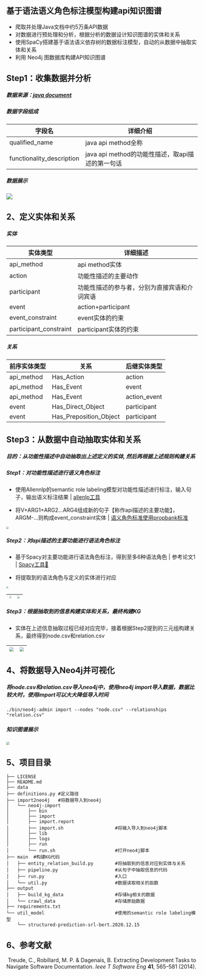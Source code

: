 ## 基于语法语义角色标注模型构建api知识图谱

- 爬取并处理Java文档中约5万条API数据
- 对数据进行预处理和分析，根据分析的数据设计知识图谱的实体和关系
- 使用SpaCy搭建基于语法语义依存树的数据标注模型，自动的从数据中抽取实体和关系
- 利用 Neo4j 图数据库构建API知识图谱



## Step1：收集数据并分析

##### 数据来源：[java document](https://docs.oracle.com/javase/8/docs/api/)

##### 数据字段组成

| 字段名                    | 详细介绍                                         |
| ------------------------- | ------------------------------------------------ |
| qualified_name            | java api method全称                              |
| functionality_description | java api method的功能性描述，取api描述的第一句话 |

##### 数据展示

![](https://tva1.sinaimg.cn/large/e6c9d24egy1gzufjehqqzj20zz0cwtdb.jpg)



## 2、定义实体和关系

##### 实体

| 实体类型               | 详细描述                                     |
| ---------------------- | -------------------------------------------- |
| api_method             | api method实体                               |
| action                 | 功能性描述的主要动作                         |
| participant            | 功能性描述的参与者，分别为直接宾语和介词宾语 |
| event                  | action+participant                           |
| event_constraint       | event实体的约束                              |
| participant_constraint | participant实体的约束                        |

##### 关系

| 前序实体类型 | 关系                   | 后继实体类型 |
| ------------ | ---------------------- | ------------ |
| api_method   | Has_Action             | action       |
| api_method   | Has_Event              | event        |
| api_method   | Has_Event              | action_event |
| event        | Has_Direct_Object      | participant  |
| event        | Has_Preposition_Object | participant  |



## Step3：从数据中自动抽取实体和关系

##### 目的：从功能性描述中自动抽取出上述定义的实体, 然后再根据上述规则构建关系

##### Step1：对功能性描述进行语义角色标注

- 使用Allennlp的semantic role labeling模型对功能性描述进行标注，输入句子，输出语义标注结果 | [allenlp工具](https://demo.allennlp.org/semantic-role-labeling)

- 将V+ARG1+ARG2...ARG4组成新的句子【称作api描述的主要功能】，ARGM-...则构成event_constraint实体 | [语义角色标准使用propbank标准](http://clear.colorado.edu/compsem/documents/propbank_guidelines.pdf)

<img src="https://tva1.sinaimg.cn/large/e6c9d24egy1gzug50v2oij215g04eq3q.jpg" style="zoom:40%;" />

##### Step2：对api描述的主要功能进行语法角色标注

- 基于Spacy对主要功能进行语法角色标注，得到至多6种语法角色 | 参考论文1 | [Spacy工具🔗](https://spacy.io/)

- 将提取到的语法角色与定义的实体进行对应

<img src="https://tva1.sinaimg.cn/large/e6c9d24egy1gzugd6383zj21yy0k4jtd.jpg" style="zoom:30%;" />

| <img src="https://tva1.sinaimg.cn/large/e6c9d24egy1gzugea7fq2j20wy0g8di9.jpg" style="zoom:30%;" /> | <img src="https://tva1.sinaimg.cn/large/e6c9d24egy1gzughj2hvsj20q60eo3zy.jpg" style="zoom:38%;" /> |
| :----------------------------------------------------------: | :----------------------------------------------------------: |

##### Step3：根据抽取到的信息构建实体和关系，最终构建KG

- 实体在上述信息抽取过程已经对应完毕，接着根据Step2提到的三元组构建关系，最终得到node.csv和relation.csv

| <img src="https://tva1.sinaimg.cn/large/e6c9d24egy1gzugpotbrzj20da071gm5.jpg" style="zoom:70%;" /> | <img src="https://tva1.sinaimg.cn/large/e6c9d24egy1gzugpnepf9j20df074gm2.jpg" style="zoom:70%;" /> |
| :----------------------------------------------------------: | :----------------------------------------------------------: |



## 4、将数据导入Neo4j并可视化

##### 将node.csv和relation.csv导入neo4j中，使用neo4j import导入数据，数据比较大时，使用import可以大大降低导入时间

```shell
./bin/neo4j-admin import --nodes "node.csv" --relationships "relation.csv"
```

##### 知识图谱展示

<img src="https://tva1.sinaimg.cn/large/e6c9d24egy1gzuh2pzs18j21rf0u0agd.jpg" style="zoom:50%;" />



## 5、项目目录

```shell
├── LICENSE
├── README.md
├── data
├── definitions.py #定义路径
├── import2neo4j   #将数据导入到neo4j
│   └── neo4j-import
│       ├── bin
│       ├── import
│       ├── import.report
│       ├── import.sh                   #将输入导入到neo4j脚本
│       ├── lib
│       ├── logs
│       ├── run
│       └── run.sh                      #打开neo4j脚本
├── main  #构建KG代码
│   ├── entity_relation_build.py        #将抽取到的信息对应到实体与关系
│   ├── pipeline.py                     #从句子中抽取信息的代码
│   ├── run.py                          #入口
│   └── util.py                         #数据读取相关的函数
├── output
│   ├── build_kg_data                   #存储kg相关的数据
│   └── crawl_data                      #存储原始数据
├── requirements.txt                  
└── util_model                          #使用的semantic role labeling模型
    └── structured-prediction-srl-bert.2020.12.15
```



## 6、参考文献

​    Treude, C., Robillard, M. P. & Dagenais, B. Extracting Development Tasks to Navigate Software Documentation. *Ieee T Software Eng* **41**, 565–581 (2014).  

